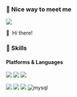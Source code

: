 

### 🤞 Nice way to meet me
<p>
  <!--
  <a href="https://blog.lzmgl.com/" target="_blank"><img src="https://img.shields.io/badge/Tech_Blog-DD0B78?style=flat-square&logo=GitHub%20Sponsors&logoColor=white"/></a>
  <a href="https://www.linkedin.com/in/lzmgl/" target="_blank"><img src="https://img.shields.io/badge/SoyeonKim-0A66C2?style=flat-square&logo=Linkedin&logoColor=white"/></a>
  <a href="https://twitter.com/lzmgl" target="_blank"><img src="https://img.shields.io/badge/lzmgl-1DA1F2?style=flat-square&logo=Twitter&logoColor=white"/></a>
  -->
  <a href="mailto:lzmgl5874@gmail.com" target="_blank"><img src="https://img.shields.io/badge/lzmgl5874@gmail.com-EA4335?style=flat-square&logo=Gmail&logoColor=white"/></a>
</p>

<p>
  👋&nbsp; Hi there! 
  <!--I'm <b>full stack developer</b> skilled in API, WEB, and APP.🚀<br/>
  I have experience 7 years of Android development and 2 years of iOS development.<br/>
  At present, I have been interested in creating Graph-QL APIs with Quarkus and a web screen with React.<br/>
  Sometimes I develop cross-platforms mobile app like ReactNative or Flutter. (but prefer native💖)<br/><br/>
  I enjoy hiking, swimming, dive and surf. ⛰ 🏄<br/>
  I hope to develop every beautiful things. ✨ <br/><br/>
  -->
</p>


### 💪 Skills
#### Platforms & Languages
<p>
  <img src="https://img.shields.io/badge/Numpy-777BB4?style=flat-square&logo=numpy&logoColor=white" />
  <img src="https://img.shields.io/badge/Elastic_Search-005571?style=flat-square&logo=elasticsearch&logoColor=white" />
  <img src="https://img.shields.io/badge/Kibana-005571?style=flat-square&logo=Kibana&logoColor=white" />
</p>
<p>
  <img src="https://img.shields.io/badge/Python-FFD43B?style=for-the-badge&logo=python&logoColor=blue" />
  <img src="https://img.shields.io/badge/C%2B%2B-00599C?style=for-the-badge&logo=c%2B%2B&logoColor=white" />
  <img src="https://img.shields.io/badge/Java-007396?style=for-the-badge&logo=Java&logoColor=white"/>
  <img alt="mysql" src="https://img.shields.io/badge/MySQL-005C84?style=for-the-badge&logo=mysql&logoColor=white">
  
</p>

<!--
**lzmgl/lzmgl** is a ✨ _special_ ✨ repository because its `README.md` (this file) appears on your GitHub profile.

Here are some ideas to get you started:

- 🔭 I’m currently working on ...
- 🌱 I’m currently learning ...
- 👯 I’m looking to collaborate on ...
- 🤔 I’m looking for help with ...
- 💬 Ask me about ...
- 📫 How to reach me: ...
- 😄 Pronouns: ...
- ⚡ Fun fact: ...
-->
